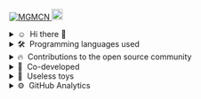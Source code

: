 <p align="left">
  <a href="https://github.com/MGMCN/MGMCN/">
    <img src="https://komarev.com/ghpvc/?username=MGMCN&color=blueviolet&style=flat" alt="MGMCN" />
  
   <a href="https://github.com/MGMCN">
    <img height="20" src="https://img.shields.io/github/followers/MGMCN?label=followers&logo=github&style=flat" />
  </a>   
</p>
  
<details>
  <summary>☺ &nbsp;Hi there 👋</summary>
  <br>
  
-  😄 I’m currently working on P2P system.
-  😝 I‘m looking for a job in Japan.
-  😍 I am an enthusiast of web crawling technology.

</details>
  
<details>
  <summary>🛠 &nbsp;Programming languages used</summary>
  <br>
  
![Java](https://img.shields.io/badge/java-%23ED8B00.svg?style=for-the-badge&logo=java&logoColor=white)
![Python](https://img.shields.io/badge/python-3670A0?style=for-the-badge&logo=python&logoColor=ffdd54)
![Go](https://img.shields.io/badge/go-%2300ADD8.svg?style=for-the-badge&logo=go&logoColor=white)
![C](https://img.shields.io/badge/c-%2300599C.svg?style=for-the-badge&logo=c&logoColor=white)
![C++](https://img.shields.io/badge/c++-%2300599C.svg?style=for-the-badge&logo=c%2B%2B&logoColor=white)
![Swift](https://img.shields.io/badge/swift-F54A2A?style=for-the-badge&logo=swift&logoColor=white)
![JavaScript](https://img.shields.io/badge/javascript-%23323330.svg?style=for-the-badge&logo=javascript&logoColor=%23F7DF1E)
![Shell Script](https://img.shields.io/badge/shell_script-%23121011.svg?style=for-the-badge&logo=gnu-bash&logoColor=white)

</details>
  
<details>
  <summary>🔥 &nbsp;Contributions to the open source community</summary>
  <br>
  
| Repository | Stars | Forks | Contributions |
| ------- | ------- | ------- | ------- |
| **[go-libp2p](https://github.com/libp2p/go-libp2p)** | ![stars](https://img.shields.io/github/stars/libp2p/go-libp2p?style=social) | ![forks](https://img.shields.io/github/forks/libp2p/go-libp2p?style=social) | **[#1661pr](https://github.com/libp2p/go-libp2p/pull/1661)** |
| **[ProxyPool](https://github.com/Python3WebSpider/ProxyPool)** | ![stars](https://img.shields.io/github/stars/Python3WebSpider/ProxyPool?style=social) | ![forks](https://img.shields.io/github/forks/Python3WebSpider/ProxyPool?style=social) | **[#186pr](https://github.com/Python3WebSpider/ProxyPool/pull/186)、[#187pr](https://github.com/Python3WebSpider/ProxyPool/pull/187)** |
| **[get-pixivpy-token](https://github.com/eggplants/get-pixivpy-token)** | ![stars](https://img.shields.io/github/stars/eggplants/get-pixivpy-token?style=social)| ![forks](https://img.shields.io/github/forks/eggplants/get-pixivpy-token?style=social) | **[#64pr](https://github.com/eggplants/get-pixivpy-token/pull/64)、[#67pr](https://github.com/eggplants/get-pixivpy-token/pull/67)** |

</details>
  
<details>
  <summary>👥 &nbsp;Co-developed</summary>
  <br>
  
| Repository | Stars | Forks |
| ------- | ------- | ------- |
| **[pppixiv](https://github.com/MGMCN/pppixiv)** | ![stars](https://img.shields.io/github/stars/MGMCN/pppixiv?style=social) | ![forks](https://img.shields.io/github/forks/MGMCN/pppixiv?style=social) |
| **[tg-dumb-bot](https://github.com/hackroid/tg-dumb-bot)** | ![stars](https://img.shields.io/github/stars/hackroid/tg-dumb-bot?style=social) | ![forks](https://img.shields.io/github/forks/hackroid/tg-dumb-bot?style=social) |


</details>  
  
<details>
  <summary>🧸 &nbsp;Useless toys</summary>
  <br>
  
| Repository | Summary |
| ------- | ----------------------------------- |
| **[FastCV](https://github.com/MGMCN/FastCV)** | Help beginners build their personal cv with github.io |
| **[hugoThemesRanking](https://github.com/MGMCN/hugoThemesRanking)** | Self-use tool to quickly retrieve hugo themes ranked by stars |
| **[fastDownloader](https://github.com/MGMCN/fastDownloader)** | Self-use crawler downloader |
| **[deleteHelper](https://github.com/MGMCN/deleteHelper)** | Self-use deleteHelper |

</details> 
  
<details>
  <summary>⚙️ &nbsp;GitHub Analytics</summary>
  <br>
  
<img height="180em" 
       src="https://github-readme-stats.vercel.app/api?username=MGMCN&show_icons=true&theme=tokyonight&include_all_commits=true&count_private=true"/>
<img height="180em" 
       src="https://github-readme-stats.vercel.app/api/top-langs/?username=MGMCN&layout=compact&langs_count=10&hide=html,css,swift&theme=tokyonight"/>

</details>  
